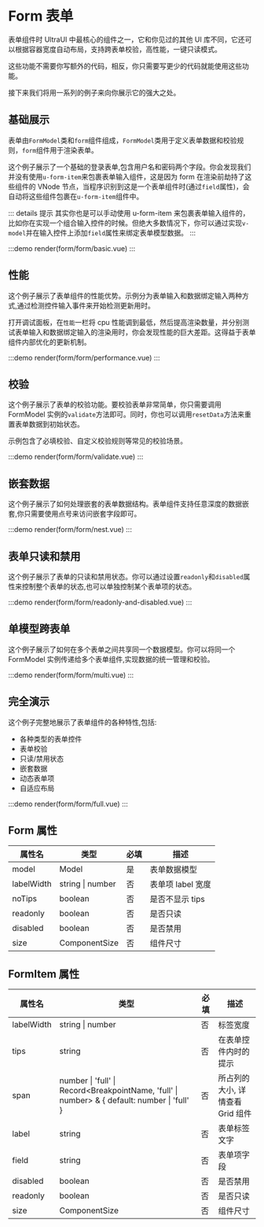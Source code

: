 # Form 表单

表单组件时 UltraUI 中最核心的组件之一，它和你见过的其他 UI 库不同，它还可以根据容器宽度自动布局，支持跨表单校验，高性能，一键只读模式。

这些功能不需要你写额外的代码，相反，你只需要写更少的代码就能使用这些功能。

接下来我们将用一系列的例子来向你展示它的强大之处。

## 基础展示

表单由`FormModel`类和`form`组件组成，`FormModel`类用于定义表单数据和校验规则，`form`组件用于渲染表单。

这个例子展示了一个基础的登录表单,包含用户名和密码两个字段。你会发现我们并没有使用`u-form-item`来包裹表单输入组件，这是因为 form 在渲染前劫持了这些组件的 VNode 节点，当程序识别到这是一个表单组件时(通过`field`属性)，会自动将这些组件包裹在`u-form-item`组件中。

::: details 提示
其实你也是可以手动使用 u-form-item 来包裹表单输入组件的，比如你在实现一个组合输入控件的时候。但绝大多数情况下，你可以通过实现`v-model`并在输入控件上添加`field`属性来绑定表单模型数据。
:::

:::demo
render(form/form/basic.vue)
:::

## 性能

这个例子展示了表单组件的性能优势。示例分为表单输入和数据绑定输入两种方式,通过检测控件输入事件来开始检测更新用时。

打开调试面板，在`性能`一栏将 cpu 性能调到最低，然后提高渲染数量，并分别测试表单输入和数据绑定输入的渲染用时，你会发现性能的巨大差距。这得益于表单组件内部优化的更新机制。

:::demo
render(form/form/performance.vue)
:::

## 校验

这个例子展示了表单的校验功能。要校验表单非常简单，你只需要调用 FormModel 实例的`validate`方法即可。同时，你也可以调用`resetData`方法来重置表单数据到初始状态。

示例包含了必填校验、自定义校验规则等常见的校验场景。

:::demo
render(form/form/validate.vue)
:::

## 嵌套数据

这个例子展示了如何处理嵌套的表单数据结构。表单组件支持任意深度的数据嵌套,你只需要使用点号来访问嵌套字段即可。

:::demo
render(form/form/nest.vue)
:::

## 表单只读和禁用

这个例子展示了表单的只读和禁用状态。你可以通过设置`readonly`和`disabled`属性来控制整个表单的状态,也可以单独控制某个表单项的状态。

:::demo
render(form/form/readonly-and-disabled.vue)
:::

## 单模型跨表单

这个例子展示了如何在多个表单之间共享同一个数据模型。你可以将同一个 FormModel 实例传递给多个表单组件,实现数据的统一管理和校验。

:::demo
render(form/form/multi.vue)
:::

## 完全演示

这个例子完整地展示了表单组件的各种特性,包括:

- 各种类型的表单控件
- 表单校验
- 只读/禁用状态
- 嵌套数据
- 动态表单项
- 自适应布局

:::demo
render(form/form/full.vue)
:::

## Form 属性

| 属性名     | 类型             | 必填 | 描述              |
| ---------- | ---------------- | ---- | ----------------- |
| model      | Model            | 是   | 表单数据模型      |
| labelWidth | string \| number | 否   | 表单项 label 宽度 |
| noTips     | boolean          | 否   | 是否不显示 tips   |
| readonly   | boolean          | 否   | 是否只读          |
| disabled   | boolean          | 否   | 是否禁用          |
| size       | ComponentSize    | 否   | 组件尺寸          |

## FormItem 属性

| 属性名     | 类型                                                                                           | 必填 | 描述                             |
| ---------- | ---------------------------------------------------------------------------------------------- | ---- | -------------------------------- |
| labelWidth | string \| number                                                                               | 否   | 标签宽度                         |
| tips       | string                                                                                         | 否   | 在表单控件内时的提示             |
| span       | number \| 'full' \| Record<BreakpointName, 'full' \| number> & \{ default: number \| 'full' \} | 否   | 所占列的大小, 详情查看 Grid 组件 |
| label      | string                                                                                         | 否   | 表单标签文字                     |
| field      | string                                                                                         | 否   | 表单项字段                       |
| disabled   | boolean                                                                                        | 否   | 是否禁用                         |
| readonly   | boolean                                                                                        | 否   | 是否只读                         |
| size       | ComponentSize                                                                                  | 否   | 组件尺寸                         |
